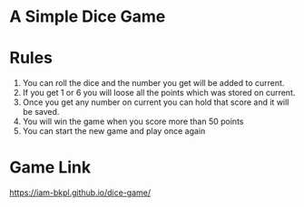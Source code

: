 # A Simple Dice Game

# Rules
1. You can roll the dice and the number you get will be added to current.
2. If you get 1 or 6 you will loose all the points which was stored on current.
3. Once you get any number on current you can hold that score and it will be saved.
4. You will win the game when you score more than 50 points
5. You can start the new game and play once again

# Game Link
https://iam-bkpl.github.io/dice-game/
